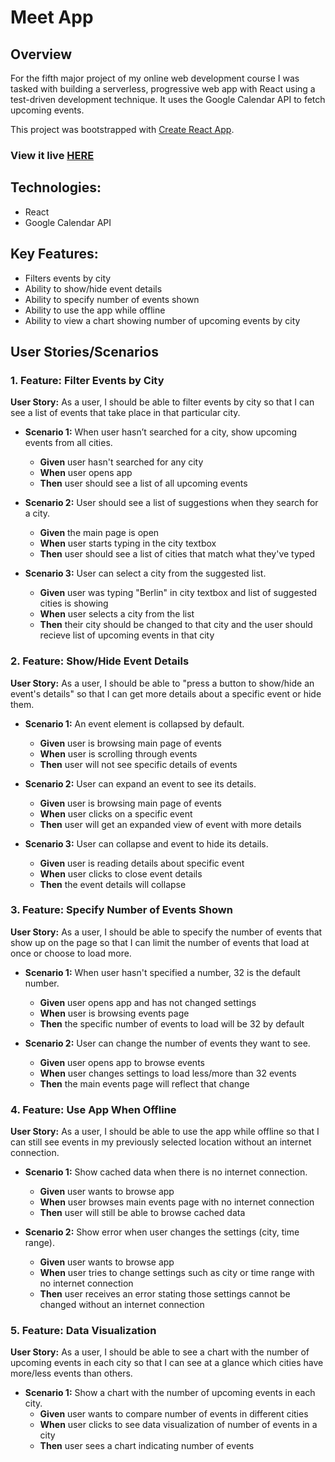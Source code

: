 # Meet App

## Overview

For the fifth major project of my online web development course I was tasked with building a serverless, progressive web app with React using a test-driven development technique. It uses the Google Calendar API to fetch upcoming events.

This project was bootstrapped with [Create React App](https://github.com/facebook/create-react-app).

### View it live [HERE](https://rrigs.github.io/meetv2/)

## Technologies:

- React
- Google Calendar API

## Key Features:

- Filters events by city
- Ability to show/hide event details
- Ability to specify number of events shown
- Ability to use the app while offline
- Ability to view a chart showing number of upcoming events by city

## User Stories/Scenarios

### **1. Feature: Filter Events by City**

**User Story:** As a user, I should be able to filter events by city so that I can see a list of events that take place in that particular city.

- **Scenario 1:** When user hasn’t searched for a city, show upcoming events from all cities.

  - **Given** user hasn't searched for any city
  - **When** user opens app
  - **Then** user should see a list of all upcoming events

- **Scenario 2:** User should see a list of suggestions when they search for a city.

  - **Given** the main page is open
  - **When** user starts typing in the city textbox
  - **Then** user should see a list of cities that match what they've typed

- **Scenario 3:** User can select a city from the suggested list.
  - **Given** user was typing "Berlin" in city textbox and list of suggested cities is showing
  - **When** user selects a city from the list
  - **Then** their city should be changed to that city and the user should recieve list of upcoming events in that city

### **2. Feature: Show/Hide Event Details**

**User Story:** As a user, I should be able to "press a button to show/hide an event's details" so that I can get more details about a specific event or hide them.

- **Scenario 1:** An event element is collapsed by default.

  - **Given** user is browsing main page of events
  - **When** user is scrolling through events
  - **Then** user will not see specific details of events

- **Scenario 2:** User can expand an event to see its details.

  - **Given** user is browsing main page of events
  - **When** user clicks on a specific event
  - **Then** user will get an expanded view of event with more details

- **Scenario 3:** User can collapse and event to hide its details.
  - **Given** user is reading details about specific event
  - **When** user clicks to close event details
  - **Then** the event details will collapse

### **3. Feature: Specify Number of Events Shown**

**User Story:** As a user, I should be able to specify the number of events that show up on the page so that I can limit the number of events that load at once or choose to load more.

- **Scenario 1:** When user hasn't specified a number, 32 is the default number.

  - **Given** user opens app and has not changed settings
  - **When** user is browsing events page
  - **Then** the specific number of events to load will be 32 by default

- **Scenario 2:** User can change the number of events they want to see.
  - **Given** user opens app to browse events
  - **When** user changes settings to load less/more than 32 events
  - **Then** the main events page will reflect that change

### **4. Feature: Use App When Offline**

**User Story:** As a user, I should be able to use the app while offline so that I can still see events in my previously selected location without an internet connection.

- **Scenario 1:** Show cached data when there is no internet connection.

  - **Given** user wants to browse app
  - **When** user browses main events page with no internet connection
  - **Then** user will still be able to browse cached data

- **Scenario 2:** Show error when user changes the settings (city, time range).
  - **Given** user wants to browse app
  - **When** user tries to change settings such as city or time range with no internet connection
  - **Then** user receives an error stating those settings cannot be changed without an internet connection

### **5. Feature: Data Visualization**

**User Story:** As a user, I should be able to see a chart with the number of upcoming events in each city so that I can see at a glance which cities have more/less events than others.

- **Scenario 1:** Show a chart with the number of upcoming events in each city.
  - **Given** user wants to compare number of events in different cities
  - **When** user clicks to see data visualization of number of events in a city
  - **Then** user sees a chart indicating number of events
